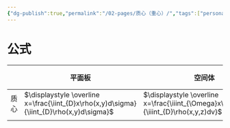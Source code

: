 ```yaml
---
{"dg-publish":true,"permalink":"/02-pages/质心（重心）/","tags":["personal/blog","math","概念"]}
---
```


# 公式

|     | 平面板                                                                                      | 空间体                                                                                       | 曲线  | 曲面  |
| --- | ---------------------------------------------------------------------------------------- | ----------------------------------------------------------------------------------------- | --- | --- |
| 质心  | $\displaystyle \overline x=\frac{\iint_{D}x\rho(x,y)d\sigma}{\iint_{D}\rho(x,y)d\sigma}$ | $\displaystyle \overline x=\frac{\iiint_{\Omega}x\rho(x,y,z)dv}{\iiint_{D}\rho(x,y,z)dv}$ |     |     |
|     |                                                                                          |                                                                                           |     |     |
